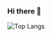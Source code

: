 ### Hi there 👋
![Top Langs](https://github-readme-stats.vercel.app/api/top-langs/?username=sg41&layout=compact)
<!--
**sg41/sg41** is a ✨ _special_ ✨ repository because its `README.md` (this file) appears on your GitHub profile.

![Quotes](https://quotes-github-readme.vercel.app/api?type=horizontal&theme=dark)
[![trophy](https://github-profile-trophy.vercel.app/?username=sg41&theme=onelight)](https://github.com/sg41/github-profile-trophy)
![](https://komarev.com/ghpvc/?username=sg41&color=green)
Here are some ideas to get you started:

- 🔭 I’m currently working on ...
- 🌱 I’m currently learning ...
- 👯 I’m looking to collaborate on ...
- 🤔 I’m looking for help with ...
- 💬 Ask me about ...
- 📫 How to reach me: ...
- 😄 Pronouns: ...
- ⚡ Fun fact: ...
-->

